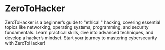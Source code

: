 # ZeroToHacker
ZeroToHacker is a beginner’s guide to "ethical " hacking, covering essential topics like networking, operating systems, programming, and security fundamentals. Learn practical skills, dive into advanced techniques, and develop a hacker’s mindset. Start your journey to mastering cybersecurity with ZeroToHacker!
